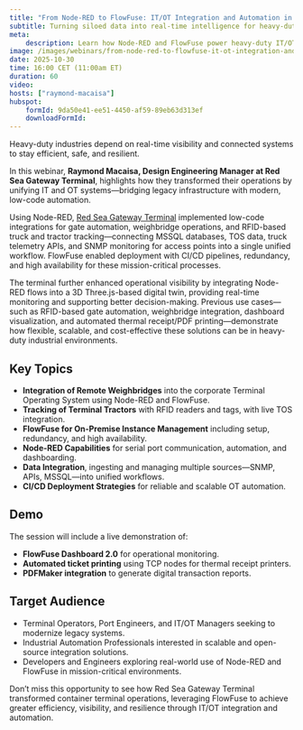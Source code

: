 ```yaml
---
title: "From Node-RED to FlowFuse: IT/OT Integration and Automation in Container Terminals"
subtitle: Turning siloed data into real-time intelligence for heavy-duty industrial operations
meta:
    description: Learn how Node-RED and FlowFuse power heavy-duty IT/OT integration, automation, and real-time visibility in container terminals and beyond.
image: /images/webinars/from-node-red-to-flowfuse-it-ot-integration-and-automation-in-container-terminals.jpg
date: 2025-10-30
time: 16:00 CET (11:00am ET)
duration: 60
video: 
hosts: ["raymond-macaisa"]
hubspot:
    formId: 9da50e41-ee51-4450-af59-89eb63d313ef
    downloadFormId: 
---
```

Heavy-duty industries depend on real-time visibility and connected systems to stay efficient, safe, and resilient.  

In this webinar, **Raymond Macaisa, Design Engineering Manager at Red Sea Gateway Terminal**, highlights how they transformed their operations by unifying IT and OT systems—bridging legacy infrastructure with modern, low-code automation.  

<!--more-->

Using Node-RED, [Red Sea Gateway Terminal](https://rsgt.com/) implemented low-code integrations for gate automation, weighbridge operations, and RFID-based truck and tractor tracking—connecting MSSQL databases, TOS data, truck telemetry APIs, and SNMP monitoring for access points into a single unified workflow. FlowFuse enabled deployment with CI/CD pipelines, redundancy, and high availability for these mission-critical processes.

The terminal further enhanced operational visibility by integrating Node-RED flows into a 3D Three.js-based digital twin, providing real-time monitoring and supporting better decision-making. Previous use cases—such as RFID-based gate automation, weighbridge integration, dashboard visualization, and automated thermal receipt/PDF printing—demonstrate how flexible, scalable, and cost-effective these solutions can be in heavy-duty industrial environments.

## Key Topics

- **Integration of Remote Weighbridges** into the corporate Terminal Operating System using Node-RED and FlowFuse.
- **Tracking of Terminal Tractors** with RFID readers and tags, with live TOS integration.
- **FlowFuse for On-Premise Instance Management** including setup, redundancy, and high availability.
- **Node-RED Capabilities** for serial port communication, automation, and dashboarding.
- **Data Integration**, ingesting and managing multiple sources—SNMP, APIs, MSSQL—into unified workflows.
- **CI/CD Deployment Strategies** for reliable and scalable OT automation.

## Demo

The session will include a live demonstration of:

- **FlowFuse Dashboard 2.0** for operational monitoring.
- **Automated ticket printing** using TCP nodes for thermal receipt printers.
- **PDFMaker integration** to generate digital transaction reports.

## Target Audience

- Terminal Operators, Port Engineers, and IT/OT Managers seeking to modernize legacy systems.
- Industrial Automation Professionals interested in scalable and open-source integration solutions.
- Developers and Engineers exploring real-world use of Node-RED and FlowFuse in mission-critical environments.

Don’t miss this opportunity to see how Red Sea Gateway Terminal transformed container terminal operations, leveraging FlowFuse to achieve greater efficiency, visibility, and resilience through IT/OT integration and automation.